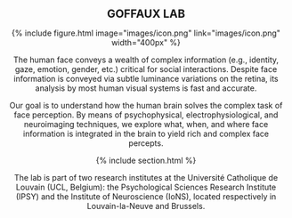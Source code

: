 ---
---
<style>
  p {
    text-align: center;
  }

  p b {
    font-size: 20px;
  }
</style>

<p><b>GOFFAUX LAB</b></p>

{%
  include figure.html
  image="images/icon.png"
  link="images/icon.png"
  width="400px"
%}

The human face conveys a wealth of complex information (e.g., identity, gaze, emotion, gender, etc.) critical for social interactions. Despite face information is conveyed via subtle luminance variations on the retina, its analysis by most human visual systems is fast and accurate. 
<p> Our goal is to understand how the human brain solves the complex task of face perception. By means of psychophysical, electrophysiological, and neuroimaging techniques, we explore what, when, and where face information is integrated in the brain to yield rich and complex face percepts. </p>

{% include section.html %} 
<p> The lab is part of two research institutes at the Université Catholique de Louvain (UCL, Belgium): the Psychological Sciences Research Institute (IPSY) and the Institute of Neuroscience (IoNS), located respectively in Louvain-la-Neuve and Brussels. </p>
